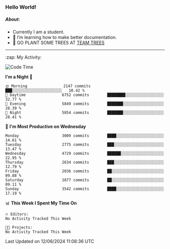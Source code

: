 ### Hello World!

##### About:
- Currently I am a student.
- 🌱 I’m learning how to make better documentation.
- 🌱 GO PLANT SOME TREES AT [TEAM TREES](https://teamtrees.org/)

---
  <summary>:zap: My Activity:</summary>
  
<!--START_SECTION:waka-->
![Code Time](http://img.shields.io/badge/Code%20Time-1%2C377%20hrs%2025%20mins-blue)

**I'm a Night 🦉** 

```text
🌞 Morning                2147 commits        ███░░░░░░░░░░░░░░░░░░░░░░   10.42 % 
🌆 Daytime                6752 commits        ████████░░░░░░░░░░░░░░░░░   32.77 % 
🌃 Evening                5849 commits        ███████░░░░░░░░░░░░░░░░░░   28.39 % 
🌙 Night                  5854 commits        ███████░░░░░░░░░░░░░░░░░░   28.41 % 
```
📅 **I'm Most Productive on Wednesday** 

```text
Monday                   3009 commits        ████░░░░░░░░░░░░░░░░░░░░░   14.61 % 
Tuesday                  2775 commits        ███░░░░░░░░░░░░░░░░░░░░░░   13.47 % 
Wednesday                4729 commits        ██████░░░░░░░░░░░░░░░░░░░   22.95 % 
Thursday                 2634 commits        ███░░░░░░░░░░░░░░░░░░░░░░   12.79 % 
Friday                   2036 commits        ██░░░░░░░░░░░░░░░░░░░░░░░   09.88 % 
Saturday                 1877 commits        ██░░░░░░░░░░░░░░░░░░░░░░░   09.11 % 
Sunday                   3542 commits        ████░░░░░░░░░░░░░░░░░░░░░   17.19 % 
```


📊 **This Week I Spent My Time On** 

```text
🔥 Editors: 
No Activity Tracked This Week

🐱‍💻 Projects: 
No Activity Tracked This Week
```


 Last Updated on 12/06/2024 11:08:36 UTC
<!--END_SECTION:waka-->
